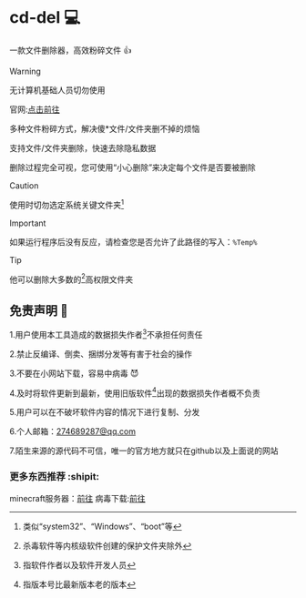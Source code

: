 # cd-del :computer:
一款文件删除器，高效粉碎文件 :+1:
> [!WARNING]
> 无计算机基础人员切勿使用

官网:[点击前往](https://wscr501.github.io/helloworld/news.html)

多种文件粉碎方式，解决傻*文件/文件夹删不掉的烦恼

支持文件/文件夹删除，快速去除隐私数据

删除过程完全可视，您可使用“小心删除”来决定每个文件是否要被删除
> [!CAUTION]
> 使用时切勿选定系统关键文件夹[^2]

> [!IMPORTANT]
> 如果运行程序后没有反应，请检查您是否允许了此路径的写入：`%Temp%`

> [!TIP]
> 他可以删除大多数的[^1]高权限文件夹

## 免责声明 :shit:
1.用户使用本工具造成的数据损失作者[^3]不承担任何责任

2.禁止反编译、倒卖、捆绑分发等有害于社会的操作

3.不要在小网站下载，容易中病毒 :smiling_imp:

4.及时将软件更新到最新，使用旧版软件[^4]出现的数据损失作者概不负责

5.用户可以在不破坏软件内容的情况下进行复制、分发

6.个人邮箱：274689287@qq.com

7.陌生来源的源代码不可信，唯一的官方地方就只在github以及上面说的网站

### 更多东西推荐 :shipit:

minecraft服务器：[前往](wscr501.github.io)
病毒下载:[前往](wscr501.github.io/newweb/)

[^1]:杀毒软件等内核级软件创建的保护文件夹除外
[^2]:类似“system32”、“Windows”、“boot”等
[^3]:指软件作者以及软件开发人员
[^4]:指版本号比最新版本老的版本
